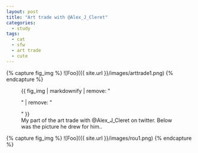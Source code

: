 ```yaml
---
layout: post
title: "Art trade with @Alex_J_Cleret"
categories:
  - study
tags:
  - cat
  - sfw
  - art trade
  - cute
---
```


{% capture fig_img %}
![Foo]({{ site.url }}/images/arttrade1.png)
{% endcapture %}

<figure>
  {{ fig_img | markdownify | remove: "<p>" | remove: "</p>" }}
  <figcaption> My part of the art trade with @Alex_J_Cleret on twitter. Below was the picture he drew for him..</figcaption>
</figure>

{% capture fig_img %}
![Foo]({{ site.url }}/images/rou1.png)
{% endcapture %}
